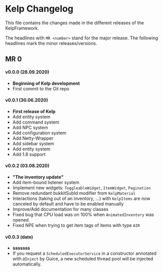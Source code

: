# Kelp Changelog

This file contains the changes made in the different releases of the KelpFramework.

The headlines with `MR <number>` stand for the major release. The following headlines mark the minor releases/versions.

## MR 0

#### v0.0.0 (28.09.2020)
* **Beginning of Kelp development**
* First commit to the Git repo

#### v0.0.1 (30.06.2020)
* **First release of Kelp**
* Add entity system
* Add command system
* Add NPC system
* Add configuration system
* Add Netty-Wrapper
* Add sidebar system
* Add entity system
* Add 1.8 support

#### v0.0.2 (03.08.2020)
* **"The inventory update"**
* Add item-bound listener system
* Implement new widgets: `ToggleableWidget`, `ItemWidget`, `Pagination`
* Remove redundant bukkitSubId modifier from `KelpMaterial`
* Interactions (taking out of an inventory, ...) with `KelpItems` are now canceled by default and have to be enabled manually
* Improve/Add documentation for many classes
* Fixed bug that CPU load was on 100% when `AnimatedInventory` was opened.
* Fixed NPE when trying to get item tags of items with type `AIR`

#### v0.0.3 (date)
* **sssssss**
* If you request a `ScheduledExecutorService` in a constructor annotated with `@Inject` by Guice, a new scheduled thread pool will be injected automatically.

